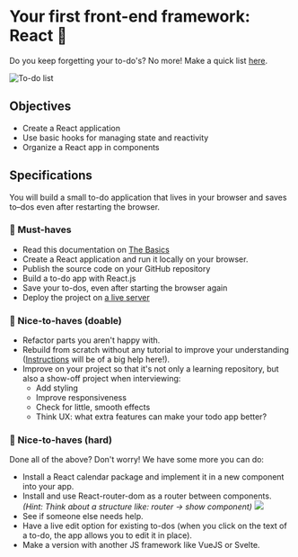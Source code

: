# Your first front-end framework: React 🧮
 
Do you keep forgetting your to-do's? No more! Make a quick list [here](https://competent-curie-7ba046.netlify.app/).


![To-do list](https://user-images.githubusercontent.com/84382812/135875687-b3769a26-24a9-4964-8500-e1adde7f170d.PNG)

## Objectives

- Create a  React application
- Use basic hooks for managing state and reactivity
- Organize a React app in components

## Specifications

You will build a small to-do application that lives in your browser and saves to–dos even after restarting the browser.

### 🌱 Must-haves
- Read this documentation on [The Basics](0.The-Basics/README.md)
- Create a React application and run it locally on your browser.
- Publish the source code on your GitHub repository
- Build a to-do app with React.js
- Save your to-dos, even after starting the browser again
- Deploy the project on [a live server](https://competent-curie-7ba046.netlify.app/)

### 🌼 Nice-to-haves (doable)
- Refactor parts you aren't happy with.
- Rebuild from scratch without any tutorial to improve your understanding ([Instructions](2.Extra-Documentation) will be of a big help here!).
- Improve on your project so that it's not only a learning repository, but also a show-off project when interviewing:
    - Add styling
    - Improve responsiveness
    - Check for little, smooth effects
    - Think UX: what extra features can make your todo app better?

### 🌳 Nice-to-haves (hard)

Done all of the above? Don't worry! We have some more you can do:

- Install a React calendar package and implement it in a new component into your app.
- Install and use React-router-dom as a router between components. _(Hint: Think about a structure like: router -> show component)_
  ![](images/Router.gif)
- See if someone else needs help.
- Have a live edit option for existing to-dos (when you click on the text of a to-do, the app allows you to edit it in place).
- Make a version with another JS framework like VueJS or Svelte.

